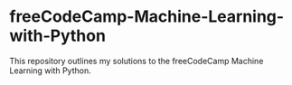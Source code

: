 # freeCodeCamp-Machine-Learning-with-Python
This repository outlines my solutions to the freeCodeCamp Machine Learning with Python.
